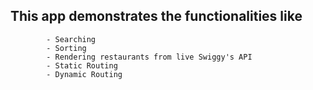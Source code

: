 ## This app demonstrates the functionalities like

            - Searching
            - Sorting
            - Rendering restaurants from live Swiggy's API
            - Static Routing
            - Dynamic Routing
